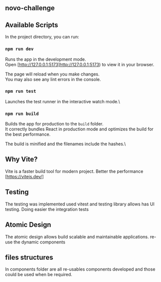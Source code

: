## novo-challenge

## Available Scripts

In the project directory, you can run:

### `npm run dev`

Runs the app in the development mode.\
Open [http://127.0.0.1:5173]http://127.0.0.1:5173) to view it in your browser.

The page will reload when you make changes.\
You may also see any lint errors in the console.

### `npm run test`

Launches the test runner in the interactive watch mode.\

### `npm run build`

Builds the app for production to the `build` folder.\
It correctly bundles React in production mode and optimizes the build for the best performance.

The build is minified and the filenames include the hashes.\

## Why Vite?

Vite is a faster build tool for modern project. Better the performance [https://vitejs.dev/]

## Testing 

The testing was implemented used vitest and testing library allows has UI testing. Doing easier the integration tests

## Atomic Design 

The atomic design allows build scalable and maintainable applications. re-use the dynamic components

## files structures
In components folder are all re-usables components developed and those could be used when be required. 